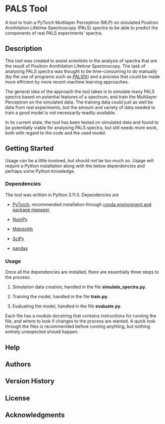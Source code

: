 # PALS Tool

A tool to train a PyTorch Multilayer Perceptron (MLP) on simulated 
Positron Annihilation Lifetime Spectroscopy (PALS) spectra to be able 
to predict the components of real PALS experiments' spectra.

## Description

This tool was created to assist scientists in the analysis of spectra
that are the result of Positron Annihilation Lifetime Spectroscopy.
The task of analysing PALS spectra was thought to be time-consuming 
to do manually (by the use of programs such as [PALSfit](http://palsfit.dk/)) 
and a process that could be made more efficient by more recent machine
learning approaches.

The general idea of the approach the tool takes is to simulate many
PALS spectra based on potential features of a spectrum, and train
the Multilayer Perceptron on the simulated data. The training data
could just as well be data from real experiments, but the amount and
variety of data needed to train a good model is not necessarily
readily available.

In its current state, the tool has been tested on simulated data and
found to be potentially viable for analysing PALS spectra, but still
needs more work, both with regard to the code and the used model.

## Getting Started

Usage can be a little involved, but should not be too much so. Usage
will require a Python installation along with the below dependencies
and perhaps some Python knowledge.

### Dependencies

The tool was written in Python 3.11.5. Dependencies are

- [PyTorch](https://pytorch.org/get-started/locally/), recommended
installation through [conda environment and package manager](https://docs.conda.io/en/latest/miniconda.html).

- [NumPy](https://numpy.org/)

- [Matplotlib](https://matplotlib.org/)

- [SciPy](https://scipy.org/)

- [pandas](https://pandas.pydata.org/)

### Usage

Once all the dependencies are installed, there are essentially three
steps to the process: 

1. Simulation data creation, handled in the file **simulate_spectra.py**.

2. Training the model, handled in the file **train.py**.

3. Evaluating the model, handled in the file **evaluate.py**.

Each file has a module docstring that contains instructions for running 
the file, and where to look if changes to the process are wanted. A quick
look through the files is recommended before running anything, but 
nothing entirely unexpected should happen.

## Help

## Authors

## Version History

## License

## Acknowledgments
